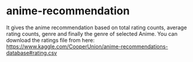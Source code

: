 # anime-recommendation
It gives the anime recommendation based on total rating counts, average rating counts, genre and finally the genre of selected Anime. 
You can download the ratings file from here: https://www.kaggle.com/CooperUnion/anime-recommendations-database#rating.csv
